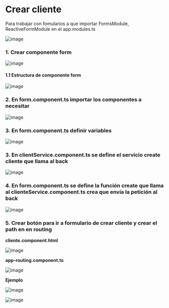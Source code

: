 # Crear cliente

Para trabajar con fomularios a que importar FormsModule, ReactiveFormModule en el app.modules.ts

![image](https://user-images.githubusercontent.com/31961588/201549177-8fd2bed5-b1df-44d9-89ad-8d84a59d5a11.png)


### 1. Crear componente form 

![image](https://user-images.githubusercontent.com/31961588/201546906-f16d6c40-23ad-44a4-9037-c9e49cd001d8.png)

#### 1.1 Estructura de componente form

![image](https://user-images.githubusercontent.com/31961588/201546941-0a5f6a91-470b-4724-96ba-9acb5bfbce63.png)

### 2. En form.component.ts importar los componentes a necesitar

![image](https://user-images.githubusercontent.com/31961588/201547098-988ac6aa-9035-45cb-886f-643e1e49fcf7.png)

### 3. En form.component.ts definir variables

![image](https://user-images.githubusercontent.com/31961588/201547234-a7214fd8-5431-4457-b7db-6d0634763357.png)

### 3. En clientService.component.ts se define el servicio create cliente que llama al back

![image](https://user-images.githubusercontent.com/31961588/201548181-2ebdd233-ba46-4465-8500-87d916d03346.png)

### 4. En form.component.ts se define la función create que llama al clienteService.component.ts crea que envía la petición al back

![image](https://user-images.githubusercontent.com/31961588/201548571-472decd5-16c9-47f6-b5ce-f17c643fa08d.png)

### 5. Crear botón para ir a formulario de crear cliente y crear el path en en routing

**cliente.component.html**

![image](https://user-images.githubusercontent.com/31961588/201549603-a5fea628-b9fb-45cf-95dd-ee8a01ef1a61.png)

**app-routing.component.ts**

![image](https://user-images.githubusercontent.com/31961588/201549669-90f3dde8-25aa-42d2-9a89-b46f83f346c0.png)

**Ejemplo**

![image](https://user-images.githubusercontent.com/31961588/201549711-2f073e2d-25a0-48d7-9214-dd54aac20743.png)

![image](https://user-images.githubusercontent.com/31961588/201549720-70c98c38-e816-4b70-8aca-0f783082a291.png)



